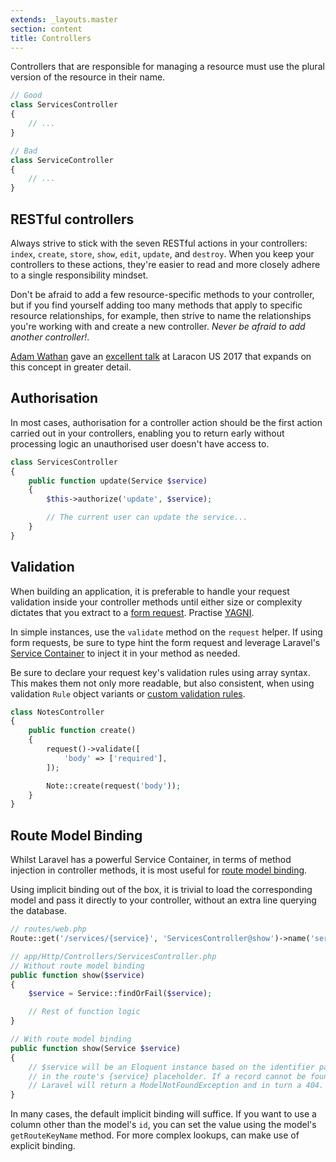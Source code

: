 ```yaml
---
extends: _layouts.master
section: content
title: Controllers
---
```

Controllers that are responsible for managing a resource must use the plural version of the resource in their name.

```php
// Good
class ServicesController
{
    // ...
}

// Bad
class ServiceController
{
    // ...
}
```

## RESTful controllers

Always strive to stick with the seven RESTful actions in your controllers: `index`, `create`, `store`, `show`, `edit`, `update`, and `destroy`. When you keep your controllers to these actions, they're easier to read and more closely adhere to a single responsibility mindset.

Don't be afraid to add a few resource-specific methods to your controller, but if you find yourself adding too many methods that apply to specific resource relationships, for example, then strive to name the relationships you're working with and create a new controller. *Never be afraid to add another controller!*.

[Adam Wathan](https://twitter.com/adamwathan) gave an [excellent talk](https://youtu.be/MF0jFKvS4SI) at Laracon US 2017 that expands on this concept in greater detail.

## Authorisation

In most cases, authorisation for a controller action should be the first action carried out in your controllers, enabling you to return early without processing logic an unauthorised user doesn't have access to.

```php
class ServicesController
{
    public function update(Service $service)
    {
        $this->authorize('update', $service);

        // The current user can update the service...
    }
}
```

## Validation

When building an application, it is preferable to handle your request validation inside your controller methods until either size or complexity dictates that you extract to a [form request](https://laravel.com/docs/5.5/validation#form-request-validation). Practise [YAGNI](https://martinfowler.com/bliki/Yagni.html).

In simple instances, use the `validate` method on the `request` helper. If using form requests, be sure to type hint the form request and leverage Laravel's [Service Container](https://laravel.com/docs/5.5/container) to inject it in your method as needed.

Be sure to declare your request key's validation rules using array syntax. This makes them not only more readable, but also consistent, when using validation `Rule` object variants or [custom validation rules](https://laravel.com/docs/5.5/validation#custom-validation-rules).

```php
class NotesController
{
    public function create()
    {
        request()->validate([
            'body' => ['required'],
        ]);

        Note::create(request('body'));
    }
}
```

## Route Model Binding

Whilst Laravel has a powerful Service Container, in terms of method injection in controller methods, it is most useful for [route model binding](https://laravel.com/docs/5.5/routing#route-model-binding).

Using implicit binding out of the box, it is trivial to load the corresponding model and pass it directly to your controller, without an extra line querying the database.

```php
// routes/web.php
Route::get('/services/{service}', 'ServicesController@show')->name('services.show');

// app/Http/Controllers/ServicesController.php
// Without route model binding
public function show($service)
{
    $service = Service::findOrFail($service);

    // Rest of function logic
}

// With route model binding
public function show(Service $service)
{
    // $service will be an Eloquent instance based on the identifier passed
    // in the route's {service} placeholder. If a record cannot be found
    // Laravel will return a ModelNotFoundException and in turn a 404.
}
```

In many cases, the default implicit binding will suffice. If you want to use a column other than the model's `id`, you can set the value using the model's `getRouteKeyName` method. For more complex lookups, can make use of explicit binding.
